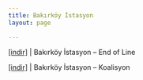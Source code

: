 ```yaml
---
title: Bakırköy İstasyon
layout: page

---
```

<a href="https://cloud.mail.ru/public/2c120a89ba5b/Bak%C4%B1rk%C3%B6y%20%C4%B0stasyon%20-%20End%20of%20Line" target="_blank">[indir]</a>   |   Bakırköy İstasyon &#8211; End of Line

<a href="https://cloud.mail.ru/public/95dece3f7c34/Bak%C4%B1rk%C3%B6y%20%C4%B0stasyon%20-%20Koalisyon" target="_blank">[indir]</a>   |   Bakırköy İstasyon &#8211; Koalisyon